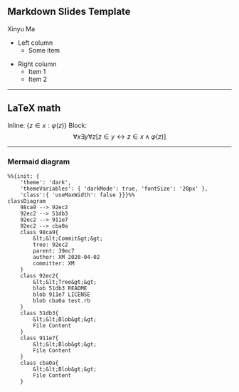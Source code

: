 ## Markdown Slides Template

Xinyu Ma

<div class='multiCol'>
<div class='col'>

- Left column
  - Some item

</div>

<div class='col'>

- Right column
  - Item 1
  - Item 2

</div>
</div>

---

## LaTeX math
Inline: $\{z\in x: \varphi(z)\}$
Block:
$$
\forall x\exists y\forall z[z\in y\leftrightarrow z\in x\wedge\varphi(z)]
$$

---

### Mermaid diagram
```mermaid
%%{init: {
    'theme': 'dark',
    'themeVariables': { 'darkMode': true, 'fontSize': '20px' },
    'class':{ 'useMaxWidth': false }}}%%
classDiagram
    98ca9 --> 92ec2
    92ec2 --> 51db3
    92ec2 --> 911e7
    92ec2 --> cba0a
    class 98ca9{
        &lt;&lt;Commit&gt;&gt;
        tree: 92ec2
        parent: 39ec7
        author: XM 2020-04-02
        committer: XM
    }
    class 92ec2{
        &lt;&lt;Tree&gt;&gt;
        blob 51db3 README
        blob 911e7 LICENSE
        blob cba0a test.rb
    }
    class 51db3{
        &lt;&lt;Blob&gt;&gt;
        File Content
    }
    class 911e7{
        &lt;&lt;Blob&gt;&gt;
        File Content
    }
    class cba0a{
        &lt;&lt;Blob&gt;&gt;
        File Content
    }
```
